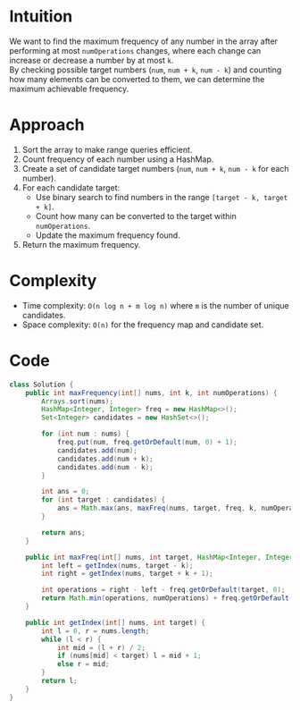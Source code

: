 # Intuition
We want to find the maximum frequency of any number in the array after performing at most `numOperations` changes, where each change can increase or decrease a number by at most `k`.  
By checking possible target numbers (`num`, `num + k`, `num - k`) and counting how many elements can be converted to them, we can determine the maximum achievable frequency.

# Approach
1. Sort the array to make range queries efficient.
2. Count frequency of each number using a HashMap.
3. Create a set of candidate target numbers (`num`, `num + k`, `num - k` for each number).
4. For each candidate target:
   - Use binary search to find numbers in the range `[target - k, target + k]`.
   - Count how many can be converted to the target within `numOperations`.
   - Update the maximum frequency found.
5. Return the maximum frequency.

# Complexity
- Time complexity: `O(n log n + m log n)` where `m` is the number of unique candidates.
- Space complexity: `O(n)` for the frequency map and candidate set.

# Code
```java
class Solution {
    public int maxFrequency(int[] nums, int k, int numOperations) {
        Arrays.sort(nums);
        HashMap<Integer, Integer> freq = new HashMap<>();
        Set<Integer> candidates = new HashSet<>();

        for (int num : nums) {
            freq.put(num, freq.getOrDefault(num, 0) + 1);
            candidates.add(num);
            candidates.add(num + k);
            candidates.add(num - k);
        }

        int ans = 0;
        for (int target : candidates) {
            ans = Math.max(ans, maxFreq(nums, target, freq, k, numOperations));
        }

        return ans;
    }

    public int maxFreq(int[] nums, int target, HashMap<Integer, Integer> freq, int k, int numOperations) {
        int left = getIndex(nums, target - k);
        int right = getIndex(nums, target + k + 1);

        int operations = right - left - freq.getOrDefault(target, 0);
        return Math.min(operations, numOperations) + freq.getOrDefault(target, 0);
    }

    public int getIndex(int[] nums, int target) {
        int l = 0, r = nums.length;
        while (l < r) {
            int mid = (l + r) / 2;
            if (nums[mid] < target) l = mid + 1;
            else r = mid;
        }
        return l;
    }
}
